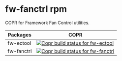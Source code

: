 # fw-fanctrl rpm

COPR for Framework Fan Control utilities.

| Packages   | COPR                                                                                                                                                                                                                                     |
|------------|------------------------------------------------------------------------------------------------------------------------------------------------------------------------------------------------------------------------------------------|
| fw-ectool  | [![Copr build status for fw-ectool](https://copr.fedorainfracloud.org/coprs/tulilirockz/fw-fanctrl/package/fw-ectool/status_image/last_build.png)](https://copr.fedorainfracloud.org/coprs/tulilirockz/fw-fanctrl/package/fw-ectool/)    |
| fw-fanctrl | [![Copr build status for fw-fanctrl](https://copr.fedorainfracloud.org/coprs/tulilirockz/fw-fanctrl/package/fw-fanctrl/status_image/last_build.png)](https://copr.fedorainfracloud.org/coprs/tulilirockz/fw-fanctrl/package/fw-fanctrl/) |


